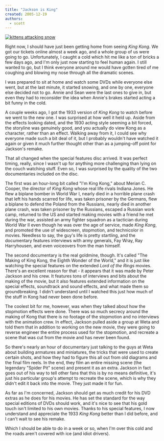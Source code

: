```yaml
---
title: "Jackson is King"
created: 2005-12-19
authors:
  - scott
---
```


[![kittens attacking snow](/images/IMG_3067.jpg)](http://www.spaceninja.local/gallery/kittens/IMG_3067.jpg)

Right now, I should have just been getting home from seeing _King Kong_. We got our tickets online almost a week ago, and a whole group of us were going to go. Unfortunately, I caught a cold which hit me like a ton of bricks a few days ago, and I'm only just now starting to feel human again. I still wanted to go, but I think everyone around me would have gotten tired of me coughing and blowing my nose through all the dramatic scenes.

I was prepared to sit at home and watch some DVDs while everyone else went, but at the last minute, it started snowing, and one by one, everyone else decided not to go. Annie and Sean were the last ones to give in, but even they had to reconsider the idea when Annie's brakes started acting a bit funny in the cold.

A couple weeks ago, I got the 1933 version of _King Kong_ to watch before we went to the new one. I was surprised at how well it held up. Aside from the effects looking dated, and the 1930 acting style seeming a bit forced, the storyline was genuinely good, and you actually do view Kong as a character, rather than an effect. Walking away from it, I could see why everyone made such a bit deal of it, but I probably wouldn't have watched it again or given it much further thought other than as a jumping-off point for Jackson's remake.

That all changed when the special features disc arrived. It was perfect timing, really, since I wasn't up for anything more challenging than lying on the couch watching stuff. Even so, I was surprised by the quality of the two documentaries included on the disc.

The first was an hour-long bit called "I'm King Kong," about Merian C. Cooper, the director of _King Kong_ whose real life rivals Indiana Jones. He flew a biplane bomber in World War I, nearly died in a horrible plane crash that left his hands scarred for life, was taken prisoner by the Germans, flew a biplane to defend the Poland from the Russians, nearly died in another plane crash, was taken prisoner by the Russians, escaped a Russian work camp, returned to the US and started making movies with a friend he met during the war, assisted an army fighter squadron as a tactician during World War II even though he was over the age of service, made _King Kong_, and promoted the use of widescreen, stopmotion, and technicolor in movies. Needless to say, the guy's life is pretty startling, and the documentary features interviews with army generals, Fay Wray, Ray Harryhousen, and even voiceovers from the man himself.

The second documentary is the real goldmine, though. It's called "The Making of King Kong, the Eighth Wonder of the World," and it is just like watching the special features on the extended _Lord of the Rings_ movies. There's an excellent reason for that - it appears that it was made by Peter Jackson and his crew. It features tons of interviews and bits about the making of the movie, but it also features extended information on the special effects, soundtrack and sound effects, and what made them so groundbreaking. I didn't understand until I watched this just how much of the stuff in Kong had never been done before.

The coolest bit for me, however, was when they talked about how the stopmotion effects were done. There was so much secrecy around the making of Kong that there is no footage of the stopmotion and no interviews with the animation crew. In effect, Jackson pulled aside a group at Weta and told them that in addition to working on the new movie, they were going to reverse engineer the entire process used for the stopmotion, and recreate a scene that was cut from the movie and has never been found.

So there's nearly an hour of documentary just talking to the guys at Weta about building armatures and miniatures, the tricks that were used to create certain shots, and how they had to figure this all out from old diagrams and the final film reels. In the end, they film an entire missing scene (the legendary "Spider Pit" scene) and present it as an extra. Jackson in fact goes out of his way to tell other fans that this is by no means definitive, it's just his particular group's attempt to recreate the scene, which is why they didn't edit it back into the movie. They just made it for fun.

As far as I'm concerned, Jackson should get as much credit for his DVD extras as he does for his movies. He has set the standard for the way special editions of DVDs should work, and it's nice to see that his gold touch isn't limited to his own movies. Thanks to his special features, I now understand and appreciate the 1933 _King Kong_ better than I did before, and I can't wait to see his remake.

Which I should be able to do in a week or so, when I'm over this cold and the roads aren't covered with ice (and idiot drivers).

